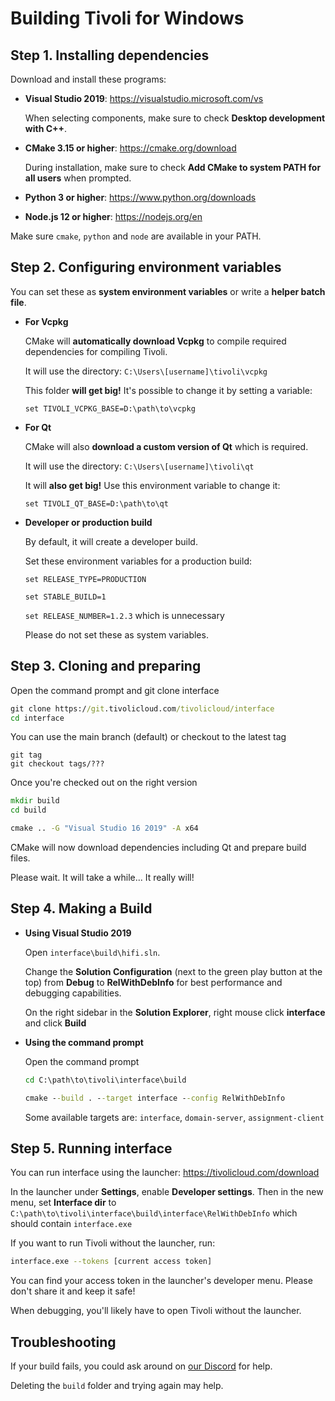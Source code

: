 # Building Tivoli for Windows

## Step 1. Installing dependencies

Download and install these programs:

-   **Visual Studio 2019**: https://visualstudio.microsoft.com/vs

    When selecting components, make sure to check **Desktop development with C++**.

-   **CMake 3.15 or higher**: https://cmake.org/download

    During installation, make sure to check **Add CMake to system PATH for all users** when prompted.

-   **Python 3 or higher**: https://www.python.org/downloads

-   **Node.js 12 or higher**: https://nodejs.org/en

Make sure `cmake`, `python` and `node` are available in your PATH.

## Step 2. Configuring environment variables

You can set these as **system environment variables** or write a **helper batch file**.

-   **For Vcpkg**

    CMake will **automatically download Vcpkg** to compile required dependencies for compiling Tivoli.

    It will use the directory: `C:\Users\[username]\tivoli\vcpkg`

    This folder **will get big!** It's possible to change it by setting a variable:

    `set TIVOLI_VCPKG_BASE=D:\path\to\vcpkg`

-   **For Qt**

    CMake will also **download a custom version of Qt** which is required.

    It will use the directory: `C:\Users\[username]\tivoli\qt`

    It will **also get big!** Use this environment variable to change it:

    `set TIVOLI_QT_BASE=D:\path\to\qt`

-   **Developer or production build**

    By default, it will create a developer build.

    Set these environment variables for a production build:

    `set RELEASE_TYPE=PRODUCTION`

    `set STABLE_BUILD=1`

    `set RELEASE_NUMBER=1.2.3` which is unnecessary

    Please do not set these as system variables.

## Step 3. Cloning and preparing

Open the command prompt and git clone interface

```cmd
git clone https://git.tivolicloud.com/tivolicloud/interface
cd interface
```

You can use the main branch (default) or checkout to the latest tag

```
git tag
git checkout tags/???
```

Once you're checked out on the right version

```cmd
mkdir build
cd build

cmake .. -G "Visual Studio 16 2019" -A x64
```

CMake will now download dependencies including Qt and prepare build files.

Please wait. It will take a while... It really will!

## Step 4. Making a Build

-   **Using Visual Studio 2019**

    Open `interface\build\hifi.sln`.

    Change the **Solution Configuration** (next to the green play button at the top) from **Debug** to **RelWithDebInfo** for best performance and debugging capabilities.

    On the right sidebar in the **Solution Explorer**, right mouse click **interface** and click **Build**

-   **Using the command prompt**

    Open the command prompt

    ```cmd
    cd C:\path\to\tivoli\interface\build

    cmake --build . --target interface --config RelWithDebInfo
    ```

    Some available targets are: `interface`, `domain-server`, `assignment-client`

## Step 5. Running interface

You can run interface using the launcher: https://tivolicloud.com/download

In the launcher under **Settings**, enable **Developer settings**. Then in the new menu, set **Interface dir** to `C:\path\to\tivoli\interface\build\interface\RelWithDebInfo` which should contain `interface.exe`

If you want to run Tivoli without the launcher, run:

```bash
interface.exe --tokens [current access token]
```

You can find your access token in the launcher's developer menu. Please don't share it and keep it safe!

When debugging, you'll likely have to open Tivoli without the launcher.

## Troubleshooting

If your build fails, you could ask around on [our Discord](https://tivolicloud.com/discord) for help.

Deleting the `build` folder and trying again may help.

